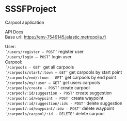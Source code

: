# SSSFProject
Carpool application

API Docs
<br/>
Base url:
https://env-7549145.jelastic.metropolia.fi

User:
<br/>
`’/users/register – POST’` register user
<br/>
`’/users/login – POST’` login user
<br/>
Carpool:
<br/>
`’/carpools - GET’` get all carpools
<br/>
`’/carpools/start/:town – GET’` get carpools by start point
<br/>
`’/carpools/end/:town – GET’` get carpools by end point
<br/>
`’/carpools/my/:user – GET’` get users carpools
<br/>
`’/carpools/create - POST’` create carpool
<br/>
`'/carpool/:id/suggestion - POST'` create suggestion
<br/>
`'/carpool/:id/waypoint - POST'` create waypoint
<br/>
`'/carpool/:id/suggestion/:ids - POST'` delete suggestion
<br/>
`'/carpool/:id/waypoint/:idw - POST'` delete waypoint
<br/>
`'/carpools/carpool/:id - DELETE'` delete carpool
<br/>









